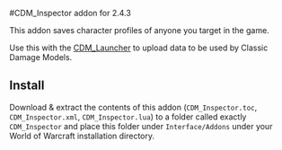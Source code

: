 #CDM_Inspector addon for 2.4.3

This addon saves character profiles of anyone you target in the game.

Use this with the [CDM_Launcher](https://github.com/ClassicDamageModels/CDM_Launcher) to upload data to be used by Classic Damage Models.

## Install

Download & extract the contents of this addon (`CDM_Inspector.toc`, `CDM_Inspector.xml`, `CDM_Inspector.lua`) to a folder called exactly `CDM_Inspector` and place this folder under `Interface/Addons` under your World of Warcraft installation directory.